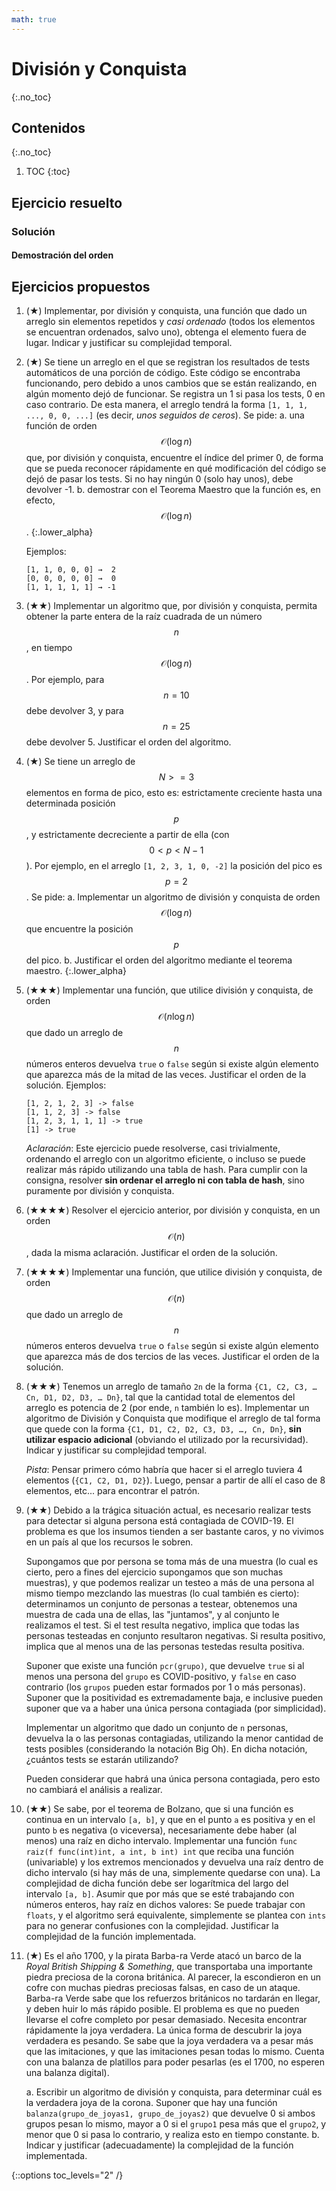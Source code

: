 ```yaml
---
math: true
---
```


# División y Conquista
{:.no_toc}


## Contenidos
{:.no_toc}

1. TOC
{:toc}


## Ejercicio resuelto

### Solución

#### Demostración del orden

## Ejercicios propuestos

1.  (★) Implementar, por división y conquista, una función que dado un arreglo sin elementos repetidos y _casi ordenado_ (todos los elementos se 
    encuentran ordenados, salvo uno), obtenga el elemento fuera de lugar. Indicar y justificar su complejidad temporal.

1.  (★) Se tiene un arreglo en el que se registran los resultados de tests automáticos de una porción de código. Este código se encontraba funcionando, 
    pero debido a unos cambios que se están realizando, en algún momento dejó de funcionar. Se registra un 1 si pasa los tests, 0 en caso contrario.
    De esta manera, el arreglo tendrá la forma `[1, 1, 1, ..., 0, 0, ...]` (es decir, _unos seguidos de ceros_). Se pide:
    a. una función de orden $$\mathcal{O}(\log n)$$ que, por división y conquista, encuentre el índice del primer 0, de forma que se pueda reconocer 
    rápidamente en qué modificación del código se dejó de pasar los tests. Si no hay ningún 0 (solo hay unos), debe devolver -1.
    b. demostrar con el Teorema Maestro que la función es, en efecto, $$\mathcal{O}(\log n)$$.
    {:.lower_alpha}

    Ejemplos:

        [1, 1, 0, 0, 0] →  2
        [0, 0, 0, 0, 0] →  0
        [1, 1, 1, 1, 1] → -1

1.  (★★) Implementar un algoritmo que, por división y conquista, permita obtener la parte entera de la raíz cuadrada de
    un número $$n$$, en tiempo $$\mathcal{O}(\log n)$$. Por ejemplo, para $$n = 10$$ debe devolver 3, y para $$n = 25$$
    debe devolver 5. Justificar el orden del algoritmo.

1.  (★) Se tiene un arreglo de $$N >= 3$$ elementos en forma de pico, esto es: estrictamente creciente hasta una
    determinada posición $$p$$, y estrictamente decreciente a partir de ella (con $$0 \lt p \lt N - 1$$). Por ejemplo,
    en el arreglo `[1, 2, 3, 1, 0, -2]` la posición del pico es $$p = 2$$. Se pide:
    a. Implementar un algoritmo de división y conquista de orden $$\mathcal{O}(\log n)$$ que encuentre la posición
    $$p$$ del pico.
    b. Justificar el orden del algoritmo mediante el teorema maestro.
    {:.lower_alpha}

1.  (★★★) Implementar una función, que utilice división y conquista, de orden $$\mathcal{O}(n \log n)$$
    que dado un arreglo de $$n$$ números enteros devuelva `true` o `false` según si existe algún elemento que aparezca
    más de la mitad de las veces. Justificar el orden de la solución. Ejemplos:

        [1, 2, 1, 2, 3] -> false
        [1, 1, 2, 3] -> false
        [1, 2, 3, 1, 1, 1] -> true
        [1] -> true

    _Aclaración_: Este ejercicio puede resolverse, casi trivialmente, ordenando el arreglo con un algoritmo eficiente,
    o incluso se puede realizar más rápido utilizando una tabla de hash. Para cumplir con la consigna,
    resolver **sin ordenar el arreglo ni con tabla de hash**, sino puramente por división y conquista.

1.  (★★★★) Resolver el ejercicio anterior, por división y conquista, en un orden $$\mathcal{O}(n)$$, 
    dada la misma aclaración. Justificar el orden de la solución.

1.  (★★★★) Implementar una función, que utilice división y conquista, de orden $$\mathcal{O}(n)$$
    que dado un arreglo de $$n$$ números enteros devuelva `true` o `false` según si existe algún elemento que aparezca
    más de dos tercios de las veces. Justificar el orden de la solución.

1.  (★★★) Tenemos un arreglo de tamaño `2n` de la forma `{C1, C2, C3, … Cn, D1, D2, D3, … Dn}`, 
	tal que la cantidad total de elementos del arreglo es potencia de 2 (por ende, `n` 
	también lo es). Implementar un algoritmo de División y Conquista que modifique el arreglo 
	de tal forma que quede con la forma `{C1, D1, C2, D2, C3, D3, …, Cn, Dn}`, **sin utilizar 
	espacio adicional** (obviando el utilizado por la recursividad). Indicar y justificar su complejidad temporal.

	_Pista_: Pensar primero cómo habría que hacer si el arreglo tuviera 4 elementos 
	(`{C1, C2, D1, D2}`). Luego, pensar a partir de allí el caso de 8 elementos, etc...
	para encontrar el patrón. 
	
1.	(★★) Debido a la trágica situación actual, es necesario realizar tests para detectar
	si alguna persona está contagiada de COVID-19. El problema es que los insumos
	tienden a ser bastante caros, y no vivimos en un país al que los recursos le sobren. 

	Supongamos que por persona se toma más de una muestra (lo cual es cierto, pero a fines
	del ejercicio supongamos que son muchas muestras), y que podemos realizar un testeo a más 
	de una persona al mismo tiempo mezclando las muestras (lo cual también es cierto): 
	determinamos un conjunto de personas a testear, obtenemos una muestra de cada una de ellas,
	las "juntamos", y al conjunto le realizamos el test. Si el test resulta negativo, 
	implica que todas las personas testeadas en conjunto resultaron negativas. Si resulta 
	positivo, implica que al menos una de las personas testedas resulta positiva. 

	Suponer que existe una función `pcr(grupo)`, que devuelve `true` si al menos una persona
	del `grupo` es COVID-positivo, y `false` en caso contrario (los `grupos` pueden estar
	formados por 1 o más personas). Suponer que la positividad es extremadamente baja, e inclusive
	pueden suponer que va a haber una única persona contagiada (por simplicidad). 

	Implementar un algoritmo que dado un conjunto de `n` personas, devuelva la o las personas
	contagiadas, utilizando la menor cantidad de tests posibles (considerando la notación Big Oh).
	En dicha notación, ¿cuántos tests se estarán utilizando?

	Pueden considerar que habrá una única persona contagiada, pero esto no cambiará el análisis
	a realizar. 
	
1. 	(★★) Se sabe, por el teorema de Bolzano, que si una función es continua en un intervalo `[a, b]`, 
	y que en el punto `a` es positiva y en el punto `b` es negativa (o viceversa), necesariamente
	debe haber (al menos) una raíz en dicho intervalo. Implementar una función 
	`func raiz(f func(int)int, a int, b int) int` que reciba una función (univariable) y
	los extremos mencionados y devuelva una raíz dentro de dicho intervalo (si hay más de una, 
	simplemente quedarse con una). La complejidad de dicha función debe ser logarítmica del
	largo del intervalo `[a, b]`. Asumir que por más que se esté trabajando con números enteros, 
	hay raíz en dichos valores: Se puede trabajar con `floats`, y el algoritmo será equivalente, 
	simplemente se plantea con `ints` para no generar confusiones con la complejidad.
	Justificar la complejidad de la función implementada.

1.  (★) Es el año 1700, y la pirata Barba-ra Verde atacó un barco de la _Royal British Shipping & Something_, 
    que transportaba una importante piedra preciosa de la corona británica. Al parecer, la escondieron
    en un cofre con muchas piedras preciosas falsas, en caso de un ataque. Barba-ra Verde sabe que
    los refuerzos británicos no tardarán en llegar, y deben huir lo más rápido posible. El problema es
    que no pueden llevarse el cofre completo por pesar demasiado. Necesita encontrar rápidamente
    la joya verdadera. La única forma de descubrir la joya verdadera es pesando. Se sabe que la joya
    verdadera va a pesar más que las imitaciones, y que las imitaciones pesan todas lo mismo. 
    Cuenta con una balanza de platillos para poder pesarlas (es el 1700, no esperen una balanza digital).

    a. Escribir un algoritmo de división y conquista, para determinar cuál es la verdadera joya de la corona. Suponer que hay una función 
    `balanza(grupo_de_joyas1, grupo_de_joyas2)` que devuelve 0 si ambos grupos pesan lo mismo, mayor a 0 si
    el `grupo1` pesa más que el `grupo2`, y menor que 0 si pasa lo contrario, y realiza esto en tiempo 
    constante.
    b. Indicar y justificar (adecuadamente) la complejidad de la función implementada. 

{::options toc_levels="2" /}
